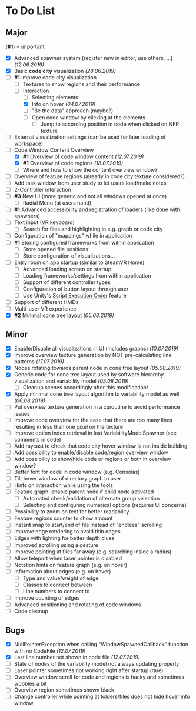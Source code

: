 # To Do List

## Major

(**#1**) = important

- [X] Advanced spawner system (register new in editor, use others, ...) *(12.06.2019)*
- [X] Basic **code city** visualization *(28.06.2019)*
- [ ] **#1** Improve code city visualization
  - [ ] Textures to show regions and their performance
  - [ ] Interaction
    - [ ] Selecting elements
    - [X] Info on hover *(04.07.2019)*
    - [ ] "Be the data" approach (maybe?)
    - [ ] Open code window by clicking at the elements
      - [ ] Jump to according position in code when clicked on NFP texture
- [ ] External visualization settings (can be used for later loading of workspace)
- [ ] Code Window Content Overview
  - [X] **#1** Overview of code window content *(12.07.2019)*
  - [X] **#1** Overview of code regions *(18.07.2019)*
  - [ ] Where and how to show the content overview window?
- [ ] Overview of feature regions (already in code city texture considered?)
- [ ] Add task window from user study to let users load/make notes
- [ ] 2-Controller interaction
- [ ] **#3** New UI (more generic and not all windows opened at once)
  - [ ] Radial Menu (at users hand)
- [ ] **#1** Advanced accessibility and registration of loaders (like done with spawners)
- [ ] Text input (VR keyboard)
  - [ ] Search for files and highlighting in e.g. graph or code city
- [ ] Configuration of "mappings" while in application
- [ ] **#1** Storing configured frameworks from within application
  - [ ] Store opened file positions
  - [ ] Store configuration of visualizations...
- [ ] Entry room on app startup (similar to SteamVR Home)
  - [ ] Advanced loading screen on startup
  - [ ] Loading frameworks/settings from within application
  - [ ] Support of different controller types
  - [ ] Configuration of button layout through user
  - [ ] Use Unity's [Script Execution Order](https://docs.unity3d.com/Manual/class-MonoManager.html) feature
- [ ] Support of different HMDs
- [ ] Multi-user VR experience
- [X] **#2** Minimal cone tree layout *(05.08.2019)*

## Minor
- [X] Enable/Disable all visualizations in UI (includes graphs) *(10.07.2019)*
- [X] Improve overview texture generation by NOT pre-calculating line patterns *(17.07.2019)*
- [X] Nodes rotating towards parent node in cone tree layout *(05.08.2019)*
- [X] Generic code for cone tree layout used by software hierarchy visualization and variability model *(05.08.2019)*
  - [ ] Cleanup scenes accordingly after this modification!
- [X] Apply minimal cone tree layout algorithm to variability model as well *(06.08.2019)*
- [ ] Put overview texture generation in a curoutine to avoid performance issues
- [ ] Improve code overview for the case that there are too many lines resulting in less than one pixel on the texture
- [ ] Improve option index retrieval in last VariabilityModelSpawner (see comments in code)
- [ ] Add raycast to check that code city hover window is not inside building
- [ ] Add possibility to enable/disable code/region overview window
- [ ] Add possibility to show/hide code or regions or both in overview window?
- [ ] Better font for code in code window (e.g. Consolas)
- [ ] Tilt hover window of directory graph to user
- [ ] Hints on interaction while using the tools
- [ ] Feature graph: enable parent node if child node activated
  - [ ] Automated check/validation of alternate group selection
  - [ ] Selecting and configuring numerical options (requires UI concerns)
- [ ] Possibility to zoom on text for better readability
- [ ] Feature regions counter to show amount
- [ ] Instant snap to start/end of file instead of "endless" scrolling
- [ ] Improve edge rendering to avoid thin edges
- [ ] Edges with lighting for better depth clues
- [ ] Improved scrolling using a gesture
- [ ] Improve pointing at files far away (e.g. searching inside a radius)
- [ ] Allow teleport when laser pointer is disabled
- [ ] Notation hints on feature graph (e.g. on hover)
- [ ] Information about edges (e.g. on hover)
  - [ ] Type and value/weight of edge
  - [ ] Classes to connect between
  - [ ] Line numbers to connect to
- [ ] Improve counting of edges
- [ ] Advanced positioning and rotating of code windows
- [ ] Code cleanup

## Bugs
- [X] NullPointerException when calling "WindowSpawnedCallback" function with no CodeFile *(12.07.2019)*
- [X] Last line number not shown in code file *(12.07.2019)*
- [ ] State of nodes of the variability model not always updating properly
- [ ] Laser pointer sometimes not working right after startup (rare)
- [ ] Overview window scroll for code and regions is hacky and sometimes wobbles a bit
- [ ] Overview region sometimes shown black
- [ ] Change controller while pointing at folders/files does not hide hover info window
